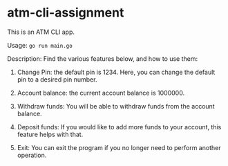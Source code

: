 # atm-cli-assignment
 This is an ATM CLI app.

 Usage: `go run main.go`

 Description:
 Find the various features below, and how to use them:

 1. Change Pin: the default pin is 1234. Here, you can change the default pin to a desired pin number.

 2. Account balance: the current account balance is 1000000.

 3. Withdraw funds: You will be able to withdraw funds from the account balance.

 4. Deposit funds: If you would like to add more funds to your account, this feature helps with that.

 5. Exit: You can exit the program if you no longer need to perform another operation.
